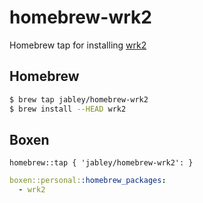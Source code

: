 # homebrew-wrk2

Homebrew tap for installing [wrk2](https://github.com/GilTene/wrk2)

## Homebrew

```sh
$ brew tap jabley/homebrew-wrk2
$ brew install --HEAD wrk2
```

## Boxen

```puppet
homebrew::tap { 'jabley/homebrew-wrk2': }
```

```yaml
boxen::personal::homebrew_packages:
  - wrk2
```
